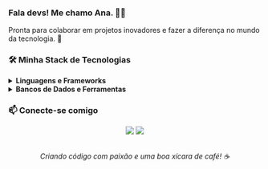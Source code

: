 ### Fala devs! Me chamo Ana. 👩‍💻

Pronta para colaborar em projetos inovadores e fazer a diferença no mundo da tecnologia. 🚀

### 🛠️ Minha Stack de Tecnologias

<details>
  <summary><b>Linguagens e Frameworks</b></summary>
  <br>
  <p align="left">
    <a href="https://skillicons.dev">
      <img src="https://skillicons.dev/icons?i=cs,dotnet,js,python,fastapi&perline=5" />
    </a>
  </p>
</details>

<details>
  <summary><b>Bancos de Dados e Ferramentas</b></summary>
  <br>
  <p align="left">
    <a href="https://skillicons.dev">
      <img src="https://skillicons.dev/icons?i=git,visualstudio,vscode&perline=4" />
    </a>
  </p>
</details>

### 📫 Conecte-se comigo

<div align="center">
<a href="https://linkedin.com/in/ohnapaula" target="_blank"><img src="https://img.shields.io/badge/-LinkedIn-%230077B5?style=for-the-badge&logo=linkedin&logoColor=white" target="_blank"></a>
<a href="mailto:ohnapaula@gmail.com"><img src="https://img.shields.io/badge/Gmail-D14836?style=for-the-badge&logo=gmail&logoColor=white" target="_blank"></a>
</div>

<p align="center">
  <br>
  <em>Criando código com paixão e uma boa xícara de café! ☕</em>
</p>